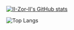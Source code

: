 [![II-Zor-II's GitHub stats](https://github-readme-stats.vercel.app/api?username=II-Zor-II&show_icons=true&theme=dark)](https://github.com/II-Zor-II/github-readme-stats)

![Top Langs](https://github-readme-stats.vercel.app/api/top-langs/?username=II-Zor-II&size_weight=0.5&count_weight=0.5&langs_count=8&theme=dark)
